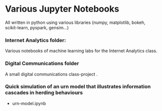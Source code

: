 # Various Jupyter Notebooks
All written in python using various libraries (numpy, matplotlib, bokeh, scikit-learn, pyspark, gensim...)

### Internet Analytics folder:
Various notebooks of machine learning labs for the Internet Analytics class.

### Digital Communications folder
A small digital communications class-project .

### Quick simulation of an urn model that illustrates information cascades in herding behaviours
-  urn-model.ipynb
